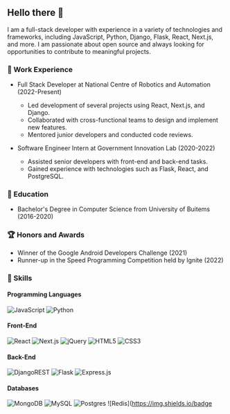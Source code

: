 ## Hello there 👋

I am a full-stack developer with experience in a variety of technologies and frameworks, including JavaScript, Python, Django, Flask, React, Next.js, and more. I am passionate about open source and always looking for opportunities to contribute to meaningful projects.

### 💼 Work Experience

- Full Stack Developer at National Centre of Robotics and Automation (2022-Present)
  - Led development of several projects using React, Next.js, and Django.
  - Collaborated with cross-functional teams to design and implement new features.
  - Mentored junior developers and conducted code reviews.

- Software Engineer Intern at Government Innovation Lab (2020-2022)
  - Assisted senior developers with front-end and back-end tasks.
  - Gained experience with technologies such as Flask, React, and PostgreSQL.
  
### 🌱 Education

- Bachelor's Degree in Computer Science from University of Buitems (2016-2020)

### 🏆 Honors and Awards

- Winner of the Google Android Developers Challenge (2021)
- Runner-up in the Speed Programming Competition held by Ignite (2022)

### 🚀 Skills

#### Programming Languages

![JavaScript](https://img.shields.io/badge/javascript-%23323330.svg?style=for-the-badge&logo=javascript&logoColor=%23F7DF1E)
![Python](https://img.shields.io/badge/python-3670A0?style=for-the-badge&logo=python&logoColor=ffdd54)

#### Front-End

![React](https://img.shields.io/badge/react-%2320232a.svg?style=for-the-badge&logo=react&logoColor=%2361DAFB)
![Next.js](https://img.shields.io/badge/Next-black?style=for-the-badge&logo=next.js&logoColor=white)
![jQuery](https://img.shields.io/badge/jquery-%230769AD.svg?style=for-the-badge&logo=jquery&logoColor=white)
![HTML5](https://img.shields.io/badge/html5-%23E34F26.svg?style=for-the-badge&logo=html5&logoColor=white)
![CSS3](https://img.shields.io/badge/css3-%231572B6.svg?style=for-the-badge&logo=css3&logoColor=white)

#### Back-End

![DjangoREST](https://img.shields.io/badge/DJANGO-REST-ff1709?style=for-the-badge&logo=django&logoColor=white&color=ff1709&labelColor=gray)
![Flask](https://img.shields.io/badge/flask-%23000.svg?style=for-the-badge&logo=flask&logoColor=white)
![Express.js](https://img.shields.io/badge/express.js-%23404d59.svg?style=for-the-badge&logo=express&logoColor=%2361DAFB)

#### Databases

![MongoDB](https://img.shields.io/badge/MongoDB-%234ea94b.svg?style=for-the-badge&logo=mongodb&logoColor=white)
![MySQL](https://img.shields.io/badge/mysql-%2300f.svg?style=for-the-badge&logo=mysql&logoColor=white)
![Postgres](https://img.shields.io/badge/postgres-%23316192.svg?style=for-the-badge&logo=postgresql&logoColor=white)
![Redis](https://img.shields.io/badge
